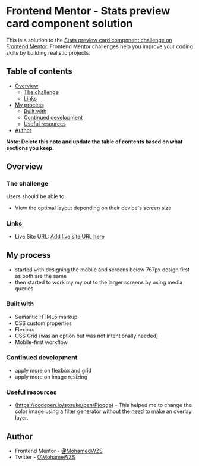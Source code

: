 # Frontend Mentor - Stats preview card component solution

This is a solution to the [Stats preview card component challenge on Frontend Mentor](https://www.frontendmentor.io/challenges/stats-preview-card-component-8JqbgoU62). Frontend Mentor challenges help you improve your coding skills by building realistic projects. 

## Table of contents

- [Overview](#overview)
  - [The challenge](#the-challenge)
  - [Links](#links)
- [My process](#my-process)
  - [Built with](#built-with)
  - [Continued development](#continued-development)
  - [Useful resources](#useful-resources)
- [Author](#author)

**Note: Delete this note and update the table of contents based on what sections you keep.**

## Overview

### The challenge

Users should be able to:

- View the optimal layout depending on their device's screen size


### Links

<!-- - Solution URL: [Add solution URL here](https://your-solution-url.com) -->
- Live Site URL: [Add live site URL here](https://mohamedwzs.github.io/Frontend-Mentor-stats-preview-card-component-main/)

## My process
- started with designing the mobile and screens below 767px design first as both are the same 
- then started to work my my out to the larger screens by using media queries
### Built with

- Semantic HTML5 markup
- CSS custom properties
- Flexbox
- CSS Grid (was an option but was not intentionally needed)
- Mobile-first workflow


### Continued development

- apply more on flexbox and grid
- apply more on image resizing


### Useful resources

- (https://codepen.io/sosuke/pen/Pjoqqp) - This helped me to change the color image using a filter generator without the need to make an overlay layer.


## Author

- Frontend Mentor - [@MohamedWZS](https://www.frontendmentor.io/profile/MohamedWZS)
- Twitter - [@MohameWZS](https://www.twitter.com/MohamedWZS)
